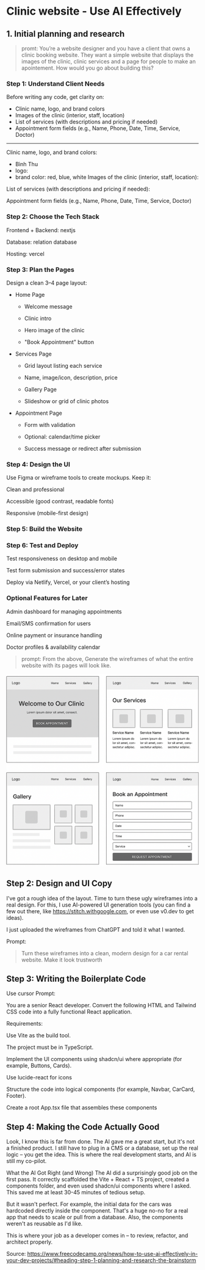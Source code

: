 # Clinic website - Use AI Effectively

## 1. Initial planning and research
>promt: You’re a website designer and you have a client that owns a clinic booking website. They want a simple website that displays the images of the clinic, clinic services and a page for people to make an apointement. How would you go about building this?

### Step 1: Understand Client Needs
Before writing any code, get clarity on:
- Clinic name, logo, and brand colors
- Images of the clinic (interior, staff, location)
- List of services (with descriptions and pricing if needed)
- Appointment form fields (e.g., Name, Phone, Date, Time, Service, Doctor)

--- 

Clinic name, logo, and brand colors:
- Bình Thu
- logo:
- brand color: red, blue, white
Images of the clinic (interior, staff, location):

List of services (with descriptions and pricing if needed):

Appointment form fields (e.g., Name, Phone, Date, Time, Service, Doctor)

### Step 2: Choose the Tech Stack
Frontend + Backend: nextjs

Database: relation database

Hosting: vercel

###  Step 3: Plan the Pages

Design a clean 3–4 page layout:
- Home Page

  - Welcome message

  - Clinic intro

  - Hero image of the clinic

  - "Book Appointment" button

- Services Page

  - Grid layout listing each service

  - Name, image/icon, description, price

  - Gallery Page

  - Slideshow or grid of clinic photos

- Appointment Page

  - Form with validation

  - Optional: calendar/time picker

  - Success message or redirect after submission
### Step 4: Design the UI
Use Figma or wireframe tools to create mockups. Keep it:

Clean and professional

Accessible (good contrast, readable fonts)

Responsive (mobile-first design)

### Step 5: Build the Website


### Step 6: Test and Deploy
Test responsiveness on desktop and mobile

Test form submission and success/error states

Deploy via Netlify, Vercel, or your client’s hosting
###  Optional Features for Later

Admin dashboard for managing appointments

Email/SMS confirmation for users

Online payment or insurance handling

Doctor profiles & availability calendar

>prompt: From the above, Generate the wireframes of what the entire website with its pages will look like.

![wireframes](/clinic_mockup.png "wireframes")

## Step 2: Design and UI Copy
 I've got a rough idea of the layout. Time to turn these ugly wireframes into a real design. For this, I use AI-powered UI generation tools (you can find a few out there, like https://stitch.withgoogle.com, or even use v0.dev to get ideas).

I just uploaded the wireframes from ChatGPT and told it what I wanted.

Prompt:

>Turn these wireframes into a clean, modern design for a car rental website. Make it look trustworth
## Step 3: Writing the Boilerplate Code

Use cursor
Prompt:

You are a senior React developer. Convert the following HTML and Tailwind CSS code into a fully functional React application.

Requirements:

Use Vite as the build tool.

The project must be in TypeScript.

Implement the UI components using shadcn/ui where appropriate (for example, Buttons, Cards).

Use lucide-react for icons

Structure the code into logical components (for example, Navbar, CarCard, Footer).

Create a root App.tsx file that assembles these components

## Step 4: Making the Code Actually Good
Look, I know this is far from done. The AI gave me a great start, but it's not a finished product. I still have to plug in a CMS or a database, set up the real logic – you get the idea. This is where the real development starts, and AI is still my co-pilot.

What the AI Got Right (and Wrong)
The AI did a surprisingly good job on the first pass. It correctly scaffolded the Vite + React + TS project, created a components folder, and even used shadcn/ui components where I asked. This saved me at least 30-45 minutes of tedious setup.

But it wasn't perfect. For example, the initial data for the cars was hardcoded directly inside the component. That's a huge no-no for a real app that needs to scale or pull from a database. Also, the components weren't as reusable as I'd like.

This is where your job as a developer comes in – to review, refactor, and architect properly.

Source: https://www.freecodecamp.org/news/how-to-use-ai-effectively-in-your-dev-projects/#heading-step-1-planning-and-research-the-brainstorm

